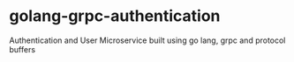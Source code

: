 # golang-grpc-authentication
Authentication and User Microservice built using go lang, grpc and protocol buffers
